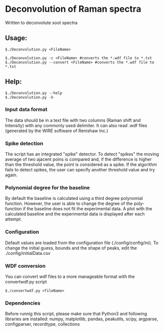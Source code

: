 # Deconvolution of Raman spectra

Written to deconvolute soot spectra

## Usage:

	$./Deconvolution.py <FileName>

	$./Deconvolution.py -c <FileName> #converts the *.wdf file to *.txt 
	$./Deconvolution.py --convert <FileName> #converts the *.wdf file to *.txt 

## Help:

	$./Deconvolution.py --help
	$./Deconvolution.py -h  

### Input data format

The data should be in a text file with two columns (Raman shift and Intensity) with any commonly used delimiter. It can also read .wdf files (generated by the WIRE software of Renishaw Inc.)

### Spike detection

The script has an integrated "spike" detector. To detect "spikes" the moving average of two ajacent poins is compared and, if the difference is higher than the threshold value, the point is considered as a spike. If the algorithm fails to detect spikes, the user can specify another threshold value and try again.

### Polynomial degree for the baseline

By default the baseline is calculated using a third degree polynomial function. However, the user is able to change the degree of the poly-function if the baseline does not fit the experimental data. A plot with the calculated baseline and the experimental data is displayed after each attempt.

### Configuration

Default values are loaded from the configuration file (./config/config/ini). 
To change the initial guess, bounds and the shape of peaks, edit the ./config/initialData.csv

### WDF conversion
You can convert wdf files to a more manageable format with the convertwdf.py script

	$./convertwdf.py <fileName>

### Dependencies

Before runnig this script, please make sure that Python3 and following libraries are 
installed:
	numpy, matplotlib, pandas, peakutils, scipy, argparse, configparser, recordtype, collections
